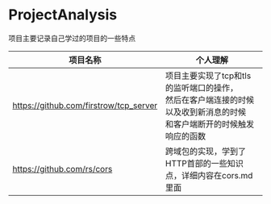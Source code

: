 # ProjectAnalysis
项目主要记录自己学过的项目的一些特点

|  项目名称   | 个人理解  |
|  ----  | ----  |
| https://github.com/firstrow/tcp_server  | 项目主要实现了tcp和tls的监听端口的操作，<br>然后在客户端连接的时候以及收到新消息的时候<br>和客户端断开的时候触发响应的函数 |
| https://github.com/rs/cors   | 跨域包的实现，学到了HTTP首部的一些知识点，详细内容在cors.md里面|